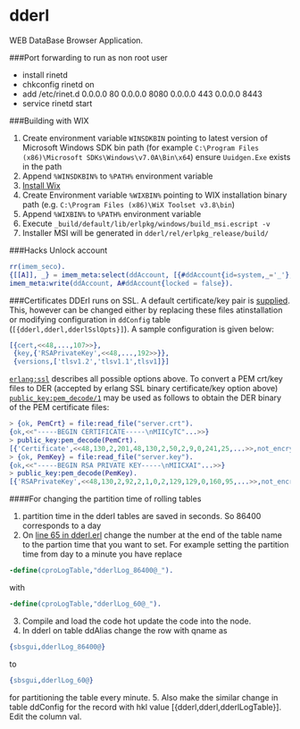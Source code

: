 dderl
=====

WEB DataBase Browser Application.

###Port forwarding to run as non root user
* install rinetd
* chkconfig rinetd on
* add /etc/rinet.d
	0.0.0.0 80 0.0.0.0 8080
	0.0.0.0 443 0.0.0.0 8443
* service rinetd start

###Building with WIX
1. Create environment variable `WINSDKBIN` pointing to latest version of Microsoft Windows SDK bin path (for example `C:\Program Files (x86)\Microsoft SDKs\Windows\v7.0A\Bin\x64`) ensure `Uuidgen.Exe` exists in the path
2. Append `%WINSDKBIN%` to `%PATH%` environment variable
3. [Install Wix](http://wix.codeplex.com/downloads/get/762937)
4. Create Environment variable `%WIXBIN%` pointing to  WIX installation binary path (e.g. `C:\Program Files (x86)\WiX Toolset v3.8\bin`)
5. Append `%WIXBIN%` to `%PATH%` environment variable
6. Execute `_build/default/lib/erlpkg/windows/build_msi.escript -v`
7. Installer MSI will be generated in `dderl/rel/erlpkg_release/build/`

###Hacks
Unlock account
```erlang
rr(imem_seco).
{[[A]], _} = imem_meta:select(ddAccount, [{#ddAccount{id=system,_='_'}, [], [['$_']]}]).
imem_meta:write(ddAccount, A#ddAccount{locked = false}).
```

###Certificates
DDErl runs on SSL. A default certificate/key pair is [supplied](https://github.com/k2informatics/dderl/tree/master/priv/certs). This, however can be changed either by replacing these files atinstallation or modifying configuration in `ddConfig` table (`[{dderl,dderl,dderlSslOpts}]`). A sample configuration is given below:
```erlang
[{cert,<<48,...,107>>},
 {key,{'RSAPrivateKey',<<48,...,192>>}},
 {versions,['tlsv1.2','tlsv1.1',tlsv1]}]
```
[`erlang:ssl`](http://erlang.org/doc/man/ssl.html) describes all possible options above.
To convert a PEM crt/key files to DER (accepted by erlang SSL binary certificate/key option above) [`public_key:pem_decode/1`](http://www.erlang.org/doc/man/public_key.html#pem_decode-1) may be used as follows to obtain the DER binary of the PEM certificate files:
```erlang
> {ok, PemCrt} = file:read_file("server.crt").
{ok,<<"-----BEGIN CERTIFICATE-----\nMIICyTC"...>>}
> public_key:pem_decode(PemCrt).
[{'Certificate',<<48,130,2,201,48,130,2,50,2,9,0,241,25,...>>,not_encrypted}]
> {ok, PemKey} = file:read_file("server.key").
{ok,<<"-----BEGIN RSA PRIVATE KEY-----\nMIICXAI"...>>}
> public_key:pem_decode(PemKey).              
[{'RSAPrivateKey',<<48,130,2,92,2,1,0,2,129,129,0,160,95,...>>,not_encrypted}]
```

####For changing the partition time of rolling tables

1. partition time in the dderl tables are saved in seconds. So 86400 corresponds to a day
2. On [line 65 in dderl.erl](https://github.com/K2InformaticsGmbH/dderl/blob/master/src/dderl.erl#L65) change the number at the end of the table name to the partion time that you want to set. For example setting the partition time from day to a minute you have replace 
  ```erlang
  -define(cproLogTable,"dderlLog_86400@_").
  ```
  with
  
  ```erlang 
  -define(cproLogTable,"dderlLog_60@_").
  ```
3. Compile and load the code hot update the code into the node.
4. In dderl on table ddAlias change the row with qname as 

  ```erlang
  {sbsgui,dderlLog_86400@}
  ```
  to 
  ```erlang
  {sbsgui,dderlLog_60@}
  ```
for partitioning the table every minute.
5. Also make the similar change in table ddConfig for the record with hkl value [{dderl,dderl,dderlLogTable}]. Edit the column val.


